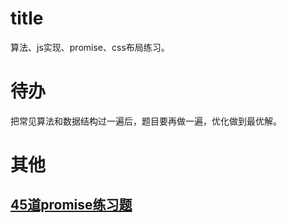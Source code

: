 # title
算法、js实现、promise、css布局练习。

# 待办
把常见算法和数据结构过一遍后，题目要再做一遍，优化做到最优解。



# 其他
## [45道promise练习题](https://mp.weixin.qq.com/s?__biz=MzU3OTg0Njc0]MA==&mid=2247483869&idx=1&sn=3a467476c8b8be023659636b8dded7d6&chksm=fd5e96e6ca291ff0b3f0f3d7768ccafa754e5bf8f723e309d9971b6242ee0752fafeab7437c9&mpshare=1&scene=1&srcid=1020CCy9nZJpin4C3trt2jo2&sharer_sharetime=1603133835359&sharer_shareid=bad323dd2184d8c4c05bdb3ef8fafd34&key=f3ad4f79e700da4e338a041b22c63282621969e28e5afc9efd1c365e7f3fd9c3b4bfb5a0b3ec291484bd6b77adbe69d7b1e37f9f1a44782720ae1595f0507e0942e682d3c065b32990b3e1eaf4fb8b91eccb901ae313dea028be2b888b93cf1b047b3f445abe66519a331bbe8c2cf95c408860a03d8ee0ab9a48b35d5eae6a9a&ascene=1&uin=MTY3MTYxOTg2Mg%3D%3D&devicetype=Windows+10+x64&version=6300002f&lang=zh_CN&exportkey=AR%2FTsPVfefjyg4NI3fdJGQg%3D&pass_ticket=yqavzN211WPqcwuAyMK4oFpabv4Uec2xd5aGDsDujxSq6rOzM%2Bky2r%2FVvBqDfN6r&wx_header=0)
